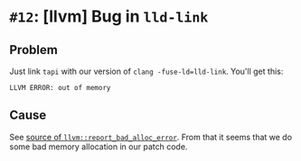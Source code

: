 # `#12`: [llvm] Bug in `lld-link`

## Problem

Just link `tapi` with our version of `clang -fuse-ld=lld-link`. You'll get this:

```
LLVM ERROR: out of memory
```

## Cause

See
[source of `llvm::report_bad_alloc_error`](http://llvm.org/doxygen/ErrorHandling_8cpp_source.html#l00171).
From that it seems that we do some bad memory allocation in our patch code.
